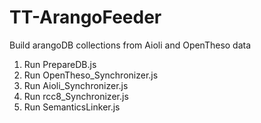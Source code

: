 # TT-ArangoFeeder
Build arangoDB collections from Aioli and OpenTheso data

1) Run PrepareDB.js
2) Run OpenTheso_Synchronizer.js
3) Run Aioli_Synchronizer.js
4) Run rcc8_Synchronizer.js
5) Run SemanticsLinker.js
